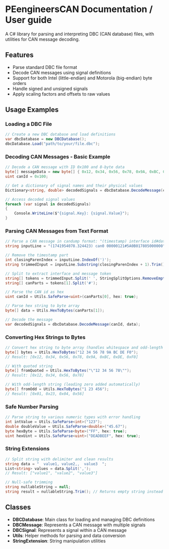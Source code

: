 # PEengineersCAN Documentation / User guide

A C# library for parsing and interpreting DBC (CAN database) files, with utilities for CAN message decoding.

## Features

- Parse standard DBC file format
- Decode CAN messages using signal definitions
- Support for both Intel (little-endian) and Motorola (big-endian) byte orders
- Handle signed and unsigned signals
- Apply scaling factors and offsets to raw values

## Usage Examples

### Loading a DBC File

```csharp
// Create a new DBC database and load definitions
var dbcDatabase = new DBCDatabase();
dbcDatabase.Load("path/to/your/file.dbc");
```

### Decoding CAN Messages - Basic Example
```csharp
// Decode a CAN message with ID 0x100 and 8-byte data
byte[] messageData = new byte[] { 0x12, 0x34, 0x56, 0x78, 0x9A, 0xBC, 0xDE, 0xF0 };
uint canId = 0x100;

// Get a dictionary of signal names and their physical values
Dictionary<string, double> decodedSignals = dbcDatabase.DecodeMessage(canId, messageData);

// Access decoded signal values
foreach (var signal in decodedSignals)
{
    Console.WriteLine($"{signal.Key}: {signal.Value}");
}
```

### Parsing CAN Messages from Text Format
```csharp
// Parse a CAN message in candump format: "(timestamp) interface id#data"
string inputLine = "(1741954078.324423) can0 00000121#5A0B017805000000";

// Remove the timestamp part
int closingParenIndex = inputLine.IndexOf(')');
string trimmedInput = inputLine.Substring(closingParenIndex + 1).Trim();

// Split to extract interface and message token
string[] tokens = trimmedInput.Split(' ', StringSplitOptions.RemoveEmptyEntries);
string[] canParts = tokens[1].Split('#');

// Parse the CAN id as hex
uint canId = Utils.SafeParse<uint>(canParts[0], hex: true);

// Parse hex string to byte array
byte[] data = Utils.HexToBytes(canParts[1]);

// Decode the message
var decodedSignals = dbcDatabase.DecodeMessage(canId, data);
```

### Converting Hex Strings to Bytes
```csharp
// Convert hex string to byte array (handles whitespace and odd-length strings)
byte[] bytes = Utils.HexToBytes("12 34 56 78 9A BC DE F0");
// Result: [0x12, 0x34, 0x56, 0x78, 0x9A, 0xBC, 0xDE, 0xF0]

// With quoted string
byte[] fromQuoted = Utils.HexToBytes("\"12 34 56 78\"");
// Result: [0x12, 0x34, 0x56, 0x78]

// With odd-length string (leading zero added automatically)
byte[] fromOdd = Utils.HexToBytes("1 23 456");
// Result: [0x01, 0x23, 0x04, 0x56]
```

### Safe Number Parsing
```csharp
// Parse string to various numeric types with error handling
int intValue = Utils.SafeParse<int>("123");
double doubleValue = Utils.SafeParse<double>("45.67");
byte hexByte = Utils.SafeParse<byte>("FF", hex: true);
uint hexUint = Utils.SafeParse<uint>("DEADBEEF", hex: true);
```

### String Extensions
```csharp
// Split string with delimiter and clean results
string data = "  value1, value2,,  value3  ";
List<string> values = data.Split(',');
// Result: ["value1", "value2", "value3"]

// Null-safe trimming
string nullableString = null;
string result = nullableString.Trim(); // Returns empty string instead of throwing exception
```

## Classes

- **DBCDatabase**: Main class for loading and managing DBC definitions
- **DBCMessage**: Represents a CAN message with multiple signals
- **DBCSignal**: Represents a signal within a CAN message
- **Utils**: Helper methods for parsing and data conversion
- **StringExtension**: String manipulation utilities